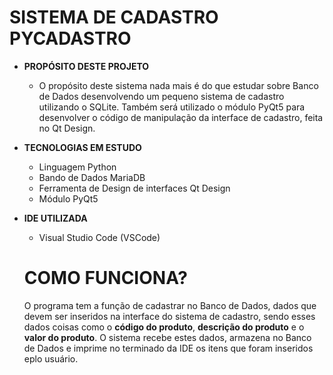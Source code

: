 <h1>SISTEMA DE CADASTRO PYCADASTRO</h1>
<ul>
    <li>
        <strong>PROPÓSITO DESTE PROJETO</strong>
    </li>
    <ul>
        <li>
            O propósito deste sistema nada mais é do que estudar sobre Banco de Dados desenvolvendo um pequeno sistema de cadastro utilizando o SQLite. Também será utilizado o módulo PyQt5 para desenvolver o código de manipulação da interface de cadastro, feita no Qt Design.
        </li>
    </ul>
    <p>
    <li>
        <strong>TECNOLOGIAS EM ESTUDO</strong>
    </li>
    <ul>
        <li>
            Linguagem Python
        </li>
        <li>
            Bando de Dados MariaDB
        </li>
        <li>
            Ferramenta de Design de interfaces Qt Design
        </li>
        <li>
            Módulo PyQt5
        </li>
    </ul>
    <p>
    <li>
        <strong>IDE UTILIZADA</strong>
    </li>
    <ul>
        <li>
            Visual Studio Code (VSCode)
        </li>
    </ul>
    <p>
    <h1>COMO FUNCIONA?</h1>
    <div>
        O programa tem a função de cadastrar no Banco de Dados, dados que devem ser inseridos na interface do sistema de cadastro, sendo esses dados coisas como o <strong>código do produto</strong>, <strong>descrição do produto</strong> e o <strong>valor do produto</strong>. O sistema recebe estes dados, armazena no Banco de Dados e imprime no terminado da IDE os itens que foram inseridos eplo usuário.
    </div> 
</ul>
